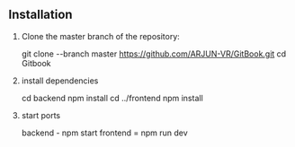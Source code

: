 ## Installation

1. Clone the master branch of the repository:

   
   git clone --branch master https://github.com/ARJUN-VR/GitBook.git
   cd Gitbook

2. install dependencies

    cd backend
    npm install
    cd ../frontend
    npm install

3. start ports

    backend - npm start
    frontend = npm run dev
